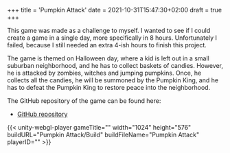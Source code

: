 +++
title = 'Pumpkin Attack'
date = 2021-10-31T15:47:30+02:00
draft = true
+++

This game was made as a challenge to myself. I wanted to see if I could create a game in a single day, more specifically in 8 hours.
Unfortunately I failed, because I still needed an extra 4-ish hours to finish this project.

The game is themed on Halloween day, where a kid is left out in a small suburban neighborhood, and he has to collect baskets of candies. However, he is attacked by zombies, witches and jumping pumpkins.
Once, he collects all the candies, he will be summoned by the Pumpkin King, and he has to defeat the Pumpkin King to restore peace into the neighborhood.

The GitHub repository of the game can be found here:
- [GitHub repository](https://github.com/lillatoma/Pumpkin-Attack)

{{< unity-webgl-player 
    gameTitle=""
    width="1024" 
    height="576"
    buildURL="Pumpkin Attack/Build" 
    buildFileName="Pumpkin Attack"
    playerID=""  >}}



